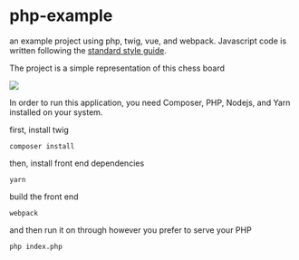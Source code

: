 # php-example
an example project using php, twig, vue, and webpack. Javascript code is written following the [standard style guide](https://standardjs.com/).

The project is a simple representation of this chess board

<img src="http://www.mark-weeks.com/aboutcom/images/aa03e24d.gif">

In order to run this application, you need Composer, PHP, Nodejs, and Yarn installed on your system.

first, install twig

`composer install`

then, install front end dependencies

`yarn`

build the front end

`webpack`

and then run it on through however you prefer to serve your PHP

`php index.php`
